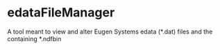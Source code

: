 edataFileManager
================

A tool meant to view and alter Eugen Systems edata (*.dat) files and the containing *.ndfbin

